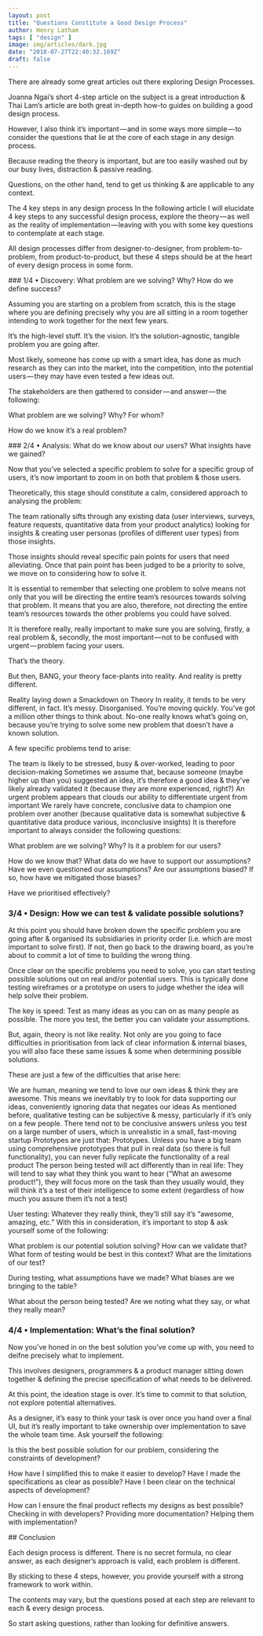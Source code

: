```yaml
---
layout: post
title: "Questions Constitute a Good Design Process"
author: Henry Latham
tags: [ "design" ]
image: img/articles/dark.jpg
date: "2018-07-27T22:40:32.169Z"
draft: false
---
```



There are already some great articles out there exploring Design Processes.

Joanna Ngai’s short 4-step article on the subject is a great introduction & Thai Lam’s article are both great in-depth how-to guides on building a good design process.

However, I also think it’s important — and in some ways more simple — to consider the questions that lie at the core of each stage in any design process.

Because reading the theory is important, but are too easily washed out by our busy lives, distraction & passive reading.

Questions, on the other hand, tend to get us thinking & are applicable to any context.


The 4 key steps in any design process
In the following article I will elucidate 4 key steps to any successful design process, explore the theory — as well as the reality of implementation — leaving with you with some key questions to contemplate at each stage.

All design processes differ from designer-to-designer, from problem-to-problem, from product-to-product, but these 4 steps should be at the heart of every design process in some form.


### 1/4 • Discovery: What problem are we solving? Why? How do we define success?

Assuming you are starting on a problem from scratch, this is the stage where you are defining precisely why you are all sitting in a room together intending to work together for the next few years.

It’s the high-level stuff. It’s the vision. It’s the solution-agnostic, tangible problem you are going after.

Most likely, someone has come up with a smart idea, has done as much research as they can into the market, into the competition, into the potential users — they may have even tested a few ideas out.

The stakeholders are then gathered to consider — and answer — the following:

What problem are we solving? Why? For whom?

How do we know it’s a real problem?


### 2/4 • Analysis: What do we know about our users? What insights have we gained?

Now that you’ve selected a specific problem to solve for a specific group of users, it’s now important to zoom in on both that problem & those users.

Theoretically, this stage should constitute a calm, considered approach to analysing the problem:

The team rationally sifts through any existing data (user interviews, surveys, feature requests, quantitative data from your product analytics) looking for insights & creating user personas (profiles of different user types) from those insights.

Those insights should reveal specific pain points for users that need alleviating. Once that pain point has been judged to be a priority to solve, we move on to considering how to solve it.

It is essential to remember that selecting one problem to solve means not only that you will be directing the entire team’s resources towards solving that problem. It means that you are also, therefore, not directing the entire team’s resources towards the other problems you could have solved.

It is therefore really, really important to make sure you are solving, firstly, a real problem &, secondly, the most important — not to be confused with urgent — problem facing your users.

That’s the theory.

But then, BANG, your theory face-plants into reality. And reality is pretty different.


Reality laying down a Smackdown on Theory
In reality, it tends to be very different, in fact. It’s messy. Disorganised. You’re moving quickly. You’ve got a million other things to think about. No-one really knows what’s going on, because you’re trying to solve some new problem that doesn’t have a known solution.

A few specific problems tend to arise:

The team is likely to be stressed, busy & over-worked, leading to poor decision-making
Sometimes we assume that, because someone (maybe higher up than you) suggested an idea, it’s therefore a good idea & they’ve likely already validated it (because they are more experienced, right?)
An urgent problem appears that clouds our ability to differentiate urgent from important
We rarely have concrete, conclusive data to champion one problem over another (because qualitative data is somewhat subjective & quantitative data produce various, inconclusive insights)
It is therefore important to always consider the following questions:

What problem are we solving? Why? Is it a problem for our users?

How do we know that? What data do we have to support our assumptions? Have we even questioned our assumptions? Are our assumptions biased? If so, how have we mitigated those biases?

Have we prioritised effectively?


### 3/4 • Design: How we can test & validate possible solutions?

At this point you should have broken down the specific problem you are going after & organised its subsidiaries in priority order (i.e. which are most important to solve first). If not, then go back to the drawing board, as you’re about to commit a lot of time to building the wrong thing.

Once clear on the specific problems you need to solve, you can start testing possible solutions out on real and/or potential users. This is typically done testing wireframes or a prototype on users to judge whether the idea will help solve their problem.

The key is speed: Test as many ideas as you can on as many people as possible. The more you test, the better you can validate your assumptions.

But, again, theory is not like reality. Not only are you going to face difficulties in prioritisation from lack of clear information & internal biases, you will also face these same issues & some when determining possible solutions.

These are just a few of the difficulties that arise here:

We are human, meaning we tend to love our own ideas & think they are awesome. This means we inevitably try to look for data supporting our ideas, conveniently ignoring data that negates our ideas
As mentioned before, qualitative testing can be subjective & messy, particularly if it’s only on a few people. There tend not to be conclusive answers unless you test on a large number of users, which is unrealistic in a small, fast-moving startup
Prototypes are just that: Prototypes. Unless you have a big team using comprehensive prototypes that pull in real data (so there is full functionality), you can never fully replicate the functionality of a real product
The person being tested will act differently than in real life: They will tend to say what they think you want to hear (“What an awesome product!”), they will focus more on the task than they usually would, they will think it’s a test of their intelligence to some extent (regardless of how much you assure them it’s not a test)

User testing: Whatever they really think, they’ll still say it’s “awesome, amazing, etc.”
With this in consideration, it’s important to stop & ask yourself some of the following:

What problem is our potential solution solving? How can we validate that? What form of testing would be best in this context? What are the limitations of our test?

During testing, what assumptions have we made? What biases are we bringing to the table?

What about the person being tested? Are we noting what they say, or what they really mean?


### 4/4 • Implementation: What’s the final solution?

Now you’ve honed in on the best solution you’ve come up with, you need to deifne precisely what to implement.

This involves designers, programmers & a product manager sitting down together & defining the precise specification of what needs to be delivered.

At this point, the ideation stage is over. It’s time to commit to that solution, not explore potential alternatives.

As a designer, it’s easy to think your task is over once you hand over a final UI, but it’s really important to take ownership over implementation to save the whole team time. Ask yourself the following:

Is this the best possible solution for our problem, considering the constraints of development?

How have I simplified this to make it easier to develop? Have I made the specifications as clear as possible? Have I been clear on the technical aspects of development?

How can I ensure the final product reflects my designs as best possible? Checking in with developers? Providing more documentation? Helping them with implementation?

## Conclusion

Each design process is different. There is no secret formula, no clear answer, as each designer’s approach is valid, each problem is different.

By sticking to these 4 steps, however, you provide yourself with a strong framework to work within.

The contents may vary, but the questions posed at each step are relevant to each & every design process.

So start asking questions, rather than looking for definitive answers.
